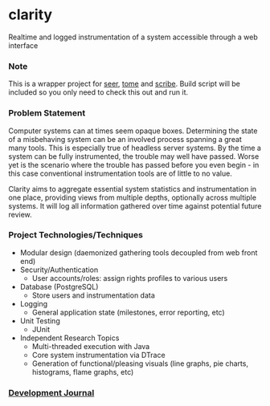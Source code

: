 # clarity
Realtime and logged instrumentation of a system accessible through a web
interface

### Note
This is a wrapper project for
[seer](http://github.com/mtrower/seer), 
[tome](http://github.com/mtrower/tome) and
[scribe](http://github.com/mtrower/scribe).
Build script will be included so you only need to check this out and run it.

### Problem Statement
Computer systems can at times seem opaque boxes.  Determining the state of
a misbehaving system can be an involved process spanning a great many tools.
This is especially true of headless server systems.  By the time a system can
be fully instrumented, the trouble may well have passed.  Worse yet is the
scenario where the trouble has passed before you even begin - in this case
conventional instrumentation tools are of little to no value.

Clarity aims to aggregate essential system statistics and instrumentation in
one place, providing views from multiple depths, optionally across multiple
systems.  It will log all information gathered over time against potential
future review.

### Project Technologies/Techniques
* Modular design (daemonized gathering tools decoupled from web front end)
* Security/Authentication
   * User accounts/roles: assign rights profiles to various users
* Database (PostgreSQL)
    * Store users and instrumentation data
* Logging
    * General application state (milestones, error reporting, etc)
* Unit Testing
    * JUnit
* Independent Research Topics
    * Multi-threaded execution with Java
    * Core system instrumentation via DTrace
    * Generation of functional/pleasing visuals (line graphs, pie charts,
      histograms, flame graphs, etc)

### [Development Journal](Journal.md)
